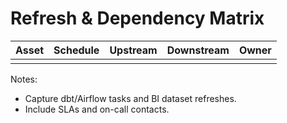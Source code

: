 # Refresh & Dependency Matrix

| Asset | Schedule | Upstream | Downstream | Owner |
|---|---|---|---|---|
|      |          |          |            |       |

Notes:
- Capture dbt/Airflow tasks and BI dataset refreshes.
- Include SLAs and on-call contacts.
